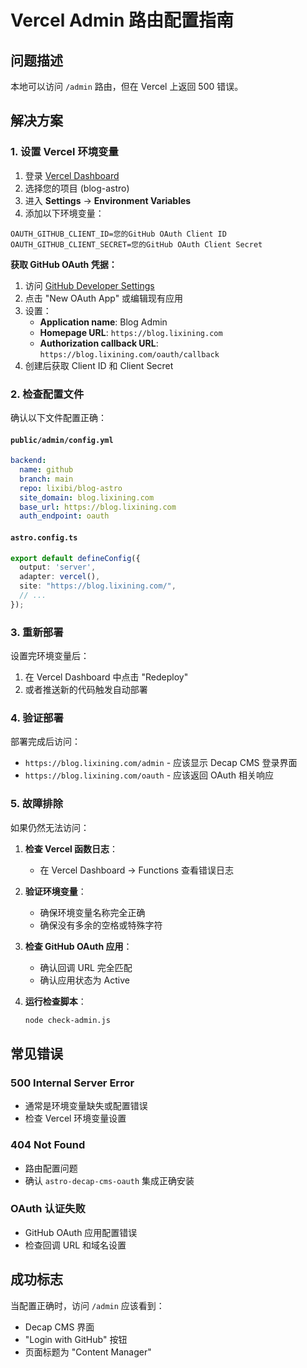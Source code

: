 # Vercel Admin 路由配置指南

## 问题描述
本地可以访问 `/admin` 路由，但在 Vercel 上返回 500 错误。

## 解决方案

### 1. 设置 Vercel 环境变量

1. 登录 [Vercel Dashboard](https://vercel.com/dashboard)
2. 选择您的项目 (blog-astro)
3. 进入 **Settings** → **Environment Variables**
4. 添加以下环境变量：

```
OAUTH_GITHUB_CLIENT_ID=您的GitHub OAuth Client ID
OAUTH_GITHUB_CLIENT_SECRET=您的GitHub OAuth Client Secret
```

**获取 GitHub OAuth 凭据：**
1. 访问 [GitHub Developer Settings](https://github.com/settings/applications)
2. 点击 "New OAuth App" 或编辑现有应用
3. 设置：
   - **Application name**: Blog Admin
   - **Homepage URL**: `https://blog.lixining.com`
   - **Authorization callback URL**: `https://blog.lixining.com/oauth/callback`
4. 创建后获取 Client ID 和 Client Secret

### 2. 检查配置文件

确认以下文件配置正确：

#### `public/admin/config.yml`
```yaml
backend:
  name: github
  branch: main
  repo: lixibi/blog-astro
  site_domain: blog.lixining.com
  base_url: https://blog.lixining.com
  auth_endpoint: oauth
```

#### `astro.config.ts`
```typescript
export default defineConfig({
  output: 'server',
  adapter: vercel(),
  site: "https://blog.lixining.com/",
  // ...
});
```

### 3. 重新部署

设置完环境变量后：
1. 在 Vercel Dashboard 中点击 "Redeploy"
2. 或者推送新的代码触发自动部署

### 4. 验证部署

部署完成后访问：
- `https://blog.lixining.com/admin` - 应该显示 Decap CMS 登录界面
- `https://blog.lixining.com/oauth` - 应该返回 OAuth 相关响应

### 5. 故障排除

如果仍然无法访问：

1. **检查 Vercel 函数日志**：
   - 在 Vercel Dashboard → Functions 查看错误日志

2. **验证环境变量**：
   - 确保环境变量名称完全正确
   - 确保没有多余的空格或特殊字符

3. **检查 GitHub OAuth 应用**：
   - 确认回调 URL 完全匹配
   - 确认应用状态为 Active

4. **运行检查脚本**：
   ```bash
   node check-admin.js
   ```

## 常见错误

### 500 Internal Server Error
- 通常是环境变量缺失或配置错误
- 检查 Vercel 环境变量设置

### 404 Not Found
- 路由配置问题
- 确认 `astro-decap-cms-oauth` 集成正确安装

### OAuth 认证失败
- GitHub OAuth 应用配置错误
- 检查回调 URL 和域名设置

## 成功标志

当配置正确时，访问 `/admin` 应该看到：
- Decap CMS 界面
- "Login with GitHub" 按钮
- 页面标题为 "Content Manager"
